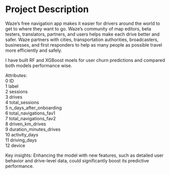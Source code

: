 # Project Description

Waze’s free navigation app makes it easier for drivers around the world to get to where they want to go. Waze’s community of map editors, beta testers, translators, partners, and users helps make each drive better and safer. Waze partners with cities, transportation authorities, broadcasters, businesses, and first responders to help as many people as possible travel more efficiently and safely. 

I have built RF and XGBoost moels for user churn predictions and compared both models performance wise. 

Attributes:  
 0   ID                      
 1   label                    
 2   sessions                 
 3   drives                   
 4   total_sessions           
 5   n_days_after_onboarding  
 6   total_navigations_fav1   
 7   total_navigations_fav2   
 8   driven_km_drives         
 9   duration_minutes_drives  
 10  activity_days            
 11  driving_days             
 12  device                   

Key insights:  Enhancing the model with new features, such as detailed user behavior and drive-level data, could significantly boost its predictive performance.  
